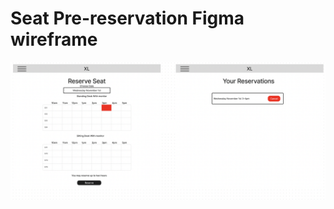 # Seat Pre-reservation Figma wireframe

![Presreservation wireframe](/docs/images/reservationwireframe.png "Pre-reservation wireframe")

